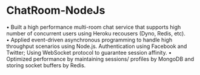 # ChatRoom-NodeJs
•	Built a high performance multi-room chat service that supports high number of concurrent users using Heroku recousers (Dyno, Redis, etc).  
•	Applied event-driven asynchronous programming to handle high throughput scenarios using Node.js. Authentication using Facebook and Twitter; Using WebSocket protocol to guarantee session affinity.
•	Optimized performance by maintaining sessions/ profiles by MongoDB and storing socket buffers by Redis. 
